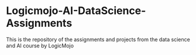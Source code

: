 # Logicmojo-AI-DataScience-Assignments
This is the repository of the assignments and projects from the data science and AI course by LogicMojo
